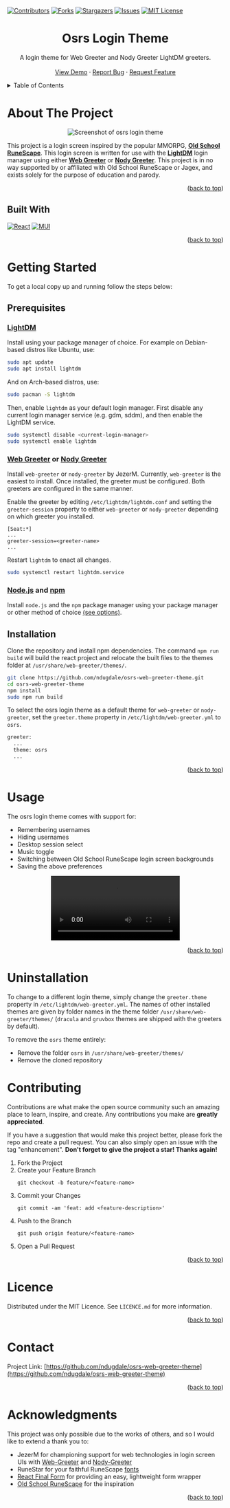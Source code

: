 <a name="readme-top"></a>

[![Contributors][contributors-shield]][contributors-url]
[![Forks][forks-shield]][forks-url]
[![Stargazers][stars-shield]][stars-url]
[![Issues][issues-shield]][issues-url]
[![MIT License][license-shield]][license-url]

<div align="center">
<h1 align="center"><strong>Osrs Login Theme</strong></h1>
  <p align="center">
    A login theme for Web Greeter and Nody Greeter LightDM greeters.
    <br />
    <br />
    <a href="https://ndugdale.github.io/osrs-web-greeter-theme">View Demo</a>
    ·
    <a href="https://github.com/ndugdale/osrs-web-greeter-theme/issues">Report Bug</a>
    ·
    <a href="https://github.com/ndugdale/osrs-web-greeter-theme/issues">Request Feature</a>
  </p>
</div>



<!-- TABLE OF CONTENTS -->
<details>
  <summary>Table of Contents</summary>
  <ol>
    <li>
      <a href="#about-the-project">About The Project</a>
      <ul>
        <li><a href="#built-with">Built With</a></li>
      </ul>
    </li>
    <li>
      <a href="#getting-started">Getting Started</a>
      <ul>
        <li><a href="#prerequisites">Prerequisites</a></li>
        <li><a href="#installation">Installation</a></li>
      </ul>
    </li>
    <li><a href="#usage">Usage</a></li>
    <li><a href="#uninstallation">Uninstallation</a></li>
    <li><a href="#contributing">Contributing</a></li>
    <li><a href="#licence">Licence</a></li>
    <li><a href="#contact">Contact</a></li>
    <li><a href="#acknowledgments">Acknowledgments</a></li>
  </ol>
</details>

<!-- ABOUT THE PROJECT -->
# About The Project
<p align="center">
  <img src="/docs/images/login-main.png?raw=true" alt="Screenshot of osrs login theme"/>
</p>

This project is a login screen inspired by the popular MMORPG, [**Old School RuneScape**](https://oldschool.runescape.com/). This login screen is written for use with the [**LightDM**](https://github.com/canonical/lightdm) login manager using either [**Web Greeter**](https://github.com/JezerM/web-greeter) or [**Nody Greeter**](https://github.com/JezerM/nody-greeter). This project is in no way supported by or affiliated with Old School RuneScape or Jagex, and exists solely for the purpose of education and parody.

<p align="right">(<a href="#readme-top">back to top</a>)</p>

## Built With
[![React][React.js]][React-url]
[![MUI][MUI.js]][MUI-url]

<p align="right">(<a href="#readme-top">back to top</a>)</p>



<!-- GETTING STARTED -->
# Getting Started

To get a local copy up and running follow the steps below:

## Prerequisites
### [**LightDM**](https://github.com/canonical/lightdm)

Install using your package manager of choice. For example on Debian-based distros like Ubuntu, use:
```sh
sudo apt update
sudo apt install lightdm
```

And on Arch-based distros, use:
```sh
sudo pacman -S lightdm
```

Then, enable `lightdm` as your default login manager. First disable any current login manager service (e.g. gdm, sddm), and then enable the LightDM service.
```sh
sudo systemctl disable <current-login-manager>
sudo systemctl enable lightdm
```

### [**Web Greeter**](https://github.com/JezerM/web-greeter) or [**Nody Greeter**](https://github.com/JezerM/nody-greeter)

Install `web-greeter` or `nody-greeter` by JezerM. Currently, `web-greeter` is the easiest to install. Once installed, the greeter must be configured. Both greeters are configured in the same manner.

Enable the greeter by editing `/etc/lightdm/lightdm.conf` and setting the `greeter-session` property to either `web-greeter` or `nody-greeter` depending on which greeter you installed.
```
[Seat:*]
...
greeter-session=<greeter-name>
...
```

Restart `lightdm` to enact all changes.
```sh
sudo systemctl restart lightdm.service
```

### [**Node.js**](https://nodejs.org/en/download/package-manager/) and [**npm**](https://nodejs.org/en/download/package-manager/)

Install `node.js` and the `npm` package manager using your package manager or other method of choice [(see options)](https://nodejs.org/en/download/package-manager/).

## Installation

Clone the repository and install npm dependencies. The command `npm run build` will build the react project and relocate the built files to the themes folder at `/usr/share/web-greeter/themes/`.
```sh
git clone https://github.com/ndugdale/osrs-web-greeter-theme.git
cd osrs-web-greeter-theme
npm install
sudo npm run build
```

To select the osrs login theme as a default theme for `web-greeter` or `nody-greeter`, set the `greeter.theme` property in `/etc/lightdm/web-greeter.yml` to `osrs`.
```sh
greeter:
  ...
  theme: osrs
  ...
```

<p align="right">(<a href="#readme-top">back to top</a>)</p> 


<!-- USAGE EXAMPLES -->
# Usage

The osrs login theme comes with support for:
* Remembering usernames
* Hiding usernames
* Desktop session select
* Music toggle
* Switching between Old School RuneScape login screen backgrounds
* Saving the above preferences

<div align="center">
  <video src="https://user-images.githubusercontent.com/67626400/202997025-8419ecf7-c806-4828-9bb6-81c509adc0ed.mp4"/>
</div>

<p align="right">(<a href="#readme-top">back to top</a>)</p>

<!-- UNINSTALLATION -->
# Uninstallation

To change to a different login theme, simply change the `greeter.theme` property in `/etc/lightdm/web-greeter.yml`. The names of other installed themes are given by folder names in the theme folder `/usr/share/web-greeter/themes/` (`dracula` and `gruvbox` themes are shipped with the greeters by default).

To remove the `osrs` theme entirely:
* Remove the folder `osrs` in `/usr/share/web-greeter/themes/`
* Remove the cloned repository

<!-- CONTRIBUTING -->
# Contributing

Contributions are what make the open source community such an amazing place to learn, inspire, and create. Any contributions you make are **greatly appreciated**.

If you have a suggestion that would make this project better, please fork the repo and create a pull request. You can also simply open an issue with the tag "enhancement". **Don't forget to give the project a star! Thanks again!**

1. Fork the Project
2. Create your Feature Branch 
    ```
    git checkout -b feature/<feature-name>
    ```
3. Commit your Changes
    ```
    git commit -am 'feat: add <feature-description>'
    ```
4. Push to the Branch
    ```
    git push origin feature/<feature-name>
    ```
5. Open a Pull Request

<p align="right">(<a href="#readme-top">back to top</a>)</p>



<!-- LICENCE -->
# Licence

Distributed under the MIT Licence. See `LICENCE.md` for more information.
<p align="right">(<a href="#readme-top">back to top</a>)</p>



<!-- CONTACT -->
# Contact

Project Link: [https://github.com/ndugdale/osrs-web-greeter-theme](https://github.com/ndugdale/osrs-web-greeter-theme)
<p align="right">(<a href="#readme-top">back to top</a>)</p>



<!-- ACKNOWLEDGMENTS -->
# Acknowledgments
This project was only possible due to the works of others, and so I would like to extend a thank you to:
* JezerM for championing support for web technologies in login screen UIs with [Web-Greeter](https://github.com/JezerM/web-greeter) and [Nody-Greeter](https://github.com/JezerM/nody-greeter)
* RuneStar for your faithful RuneScape [fonts](https://github.com/RuneStar/fonts)
* [React Final Form](https://github.com/final-form/react-final-form) for providing an easy, lightweight form wrapper
* [Old School RuneScape](https://oldschool.runescape.com/) for the inspiration

<p align="right">(<a href="#readme-top">back to top</a>)</p>



<!-- MARKDOWN LINKS & IMAGES -->
[contributors-shield]: https://img.shields.io/github/contributors/ndugdale/osrs-web-greeter-theme.svg?style=for-the-badge
[contributors-url]: https://github.com/ndugdale/osrs-web-greeter-theme/graphs/contributors
[forks-shield]: https://img.shields.io/github/forks/ndugdale/osrs-web-greeter-theme.svg?style=for-the-badge
[forks-url]: https://github.com/ndugdale/osrs-web-greeter-theme/network/members
[stars-shield]: https://img.shields.io/github/stars/ndugdale/osrs-web-greeter-theme.svg?style=for-the-badge
[stars-url]: https://github.com/ndugdale/osrs-web-greeter-theme/stargazers
[issues-shield]: https://img.shields.io/github/issues/ndugdale/osrs-web-greeter-theme.svg?style=for-the-badge
[issues-url]: https://github.com/ndugdale/osrs-web-greeter-theme/issues
[license-shield]: https://img.shields.io/github/license/ndugdale/osrs-web-greeter-theme.svg?style=for-the-badge
[license-url]: https://github.com/ndugdale/osrs-web-greeter-theme/blob/main/LICENCE.md
[React.js]: https://img.shields.io/badge/React-20232A?style=for-the-badge&logo=react&logoColor=61DAFB
[React-url]: https://reactjs.org/
[MUI.js]: https://img.shields.io/badge/MUI-%230081CB.svg?style=for-the-badge&logo=mui&logoColor=white
[MUI-url]: https://mui.com/
